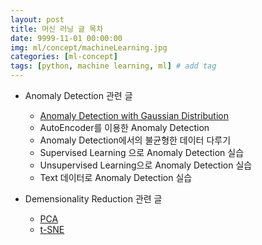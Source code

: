 ```yaml
---
layout: post
title: 머신 러닝 글 목차
date: 9999-11-01 00:00:00
img: ml/concept/machineLearning.jpg
categories: [ml-concept] 
tags: [python, machine learning, ml] # add tag
---
```


+ Anomaly Detection 관련 글
    + [Anomaly Detection with Gaussian Distribution](https://gaussian37.github.io/ml-concept-anomaly-detection/)
    + AutoEncoder를 이용한 Anomaly Detection
    + Anomaly Detection에서의 불균형한 데이터 다루기
    + Supervised Learning 으로 Anomaly Detection 실습
    + Unsupervised Learning으로 Anomaly Detection 실습
    + Text 데이터로 Anomaly Detection 실습
    
+ Demensionality Reduction 관련 글
    + [PCA](https://gaussian37.github.io/machine-learning-concept-pca/)
    + [t-SNE](https://gaussian37.github.io/ml-concept-t-SNE/)